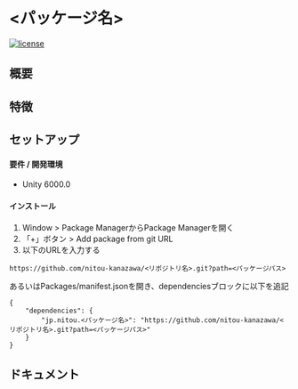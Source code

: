 # <パッケージ名>

[![license](https://img.shields.io/badge/LICENSE-MIT-green.svg)](LICENSE)

## 概要


## 特徴



## セットアップ
#### 要件 / 開発環境
- Unity 6000.0

#### インストール

1. Window > Package ManagerからPackage Managerを開く
2. 「+」ボタン > Add package from git URL
3. 以下のURLを入力する
```
https://github.com/nitou-kanazawa/<リポジトリ名>.git?path=<パッケージパス>
```

あるいはPackages/manifest.jsonを開き、dependenciesブロックに以下を追記
```
{
    "dependencies": {
        "jp.nitou.<パッケージ名>": "https://github.com/nitou-kanazawa/<リポジトリ名>.git?path=<パッケージパス>"
    }
}
```


## ドキュメント
